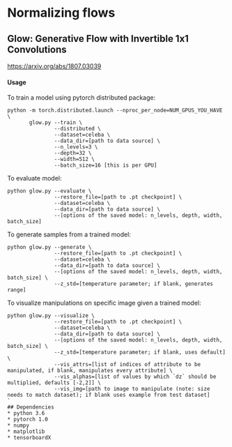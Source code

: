 # Normalizing flows
## Glow: Generative Flow with Invertible 1x1 Convolutions
https://arxiv.org/abs/1807.03039

#### Usage

To train a model using pytorch distributed package:
```
python -m torch.distributed.launch --nproc_per_node=NUM_GPUS_YOU_HAVE \
       glow.py --train \
               --distributed \
               --dataset=celeba \
               --data_dir=[path to data source] \
               --n_levels=3 \
               --depth=32 \
               --width=512 \
               --batch_size=16 [this is per GPU]
```

To evaluate model:
```
python glow.py --evaluate \
               --restore_file=[path to .pt checkpoint] \
               --dataset=celeba \
               --data_dir=[path to data source] \
               --[options of the saved model: n_levels, depth, width, batch_size]
```

To generate samples from a trained model:
```
python glow.py --generate \
               --restore_file=[path to .pt checkpoint] \
               --dataset=celeba \
               --data_dir=[path to data source] \
               --[options of the saved model: n_levels, depth, width, batch_size] \
               --z_std=[temperature parameter; if blank, generates range]
```

To visualize manipulations on specific image given a trained model:
```
python glow.py --visualize \
               --restore_file=[path to .pt checkpoint] \
               --dataset=celeba \
               --data_dir=[path to data source] \
               --[options of the saved model: n_levels, depth, width, batch_size] \
               --z_std=[temperature parameter; if blank, uses default] \
               --vis_attrs=[list of indices of attribute to be manipulated, if blank, manipulates every attribute] \
               --vis_alphas=[list of values by which `dz` should be multiplied, defaults [-2,2]] \
               --vis_img=[path to image to manipulate (note: size needs to match dataset); if blank uses example from test dataset]
`
## Dependencies
* python 3.6
* pytorch 1.0
* numpy
* matplotlib
* tensorboardX
